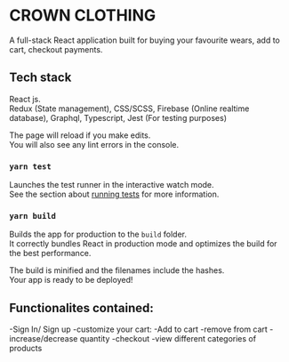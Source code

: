 # CROWN CLOTHING
A full-stack React application built for buying your favourite wears, add to cart, checkout payments. 

## Tech stack 
React js.\
Redux (State management), CSS/SCSS, Firebase (Online realtime database), Graphql, Typescript, Jest (For testing purposes)


The page will reload if you make edits.\
You will also see any lint errors in the console.

### `yarn test`

Launches the test runner in the interactive watch mode.\
See the section about [running tests](https://facebook.github.io/create-react-app/docs/running-tests) for more information.

### `yarn build`

Builds the app for production to the `build` folder.\
It correctly bundles React in production mode and optimizes the build for the best performance.

The build is minified and the filenames include the hashes.\
Your app is ready to be deployed!


## Functionalites contained: 
-Sign In/ Sign up 
-customize your cart: 
-Add to cart 
-remove from cart 
-increase/decrease quantity 
-checkout 
-view different categories of products
